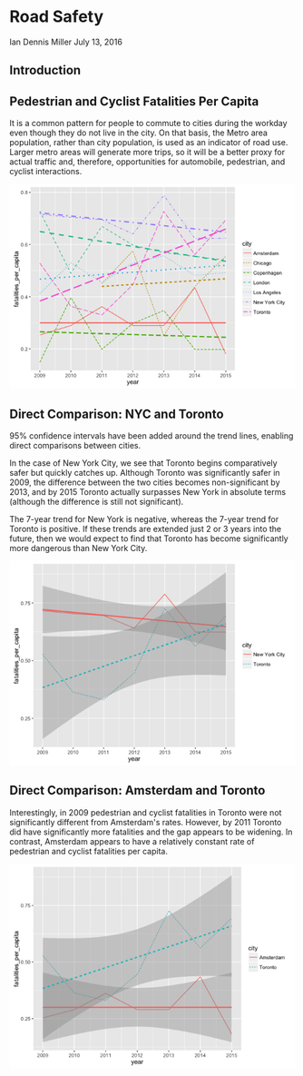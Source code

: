Road Safety
================
Ian Dennis Miller
July 13, 2016

Introduction
------------

Pedestrian and Cyclist Fatalities Per Capita
--------------------------------------------

It is a common pattern for people to commute to cities during the workday even though they do not live in the city. On that basis, the Metro area population, rather than city population, is used as an indicator of road use. Larger metro areas will generate more trips, so it will be a better proxy for actual traffic and, therefore, opportunities for automobile, pedestrian, and cyclist interactions.

![](toronto-road-safety_files/figure-markdown_github/per_capita_metro-1.png)<!-- -->

Direct Comparison: NYC and Toronto
----------------------------------

95% confidence intervals have been added around the trend lines, enabling direct comparisons between cities.

In the case of New York City, we see that Toronto begins comparatively safer but quickly catches up. Although Toronto was significantly safer in 2009, the difference between the two cities becomes non-significant by 2013, and by 2015 Toronto actually surpasses New York in absolute terms (although the difference is still not significant).

The 7-year trend for New York is negative, whereas the 7-year trend for Toronto is positive. If these trends are extended just 2 or 3 years into the future, then we would expect to find that Toronto has become significantly more dangerous than New York City.

![](toronto-road-safety_files/figure-markdown_github/nyc_toronto-1.png)<!-- -->

Direct Comparison: Amsterdam and Toronto
----------------------------------------

Interestingly, in 2009 pedestrian and cyclist fatalities in Toronto were not significantly different from Amsterdam's rates. However, by 2011 Toronto did have significantly more fatalities and the gap appears to be widening. In contrast, Amsterdam appears to have a relatively constant rate of pedestrian and cyclist fatalities per capita.

![](toronto-road-safety_files/figure-markdown_github/amsterdam_toronto-1.png)<!-- -->
